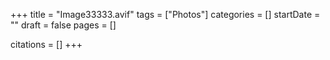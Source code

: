 +++
title = "Image33333.avif"
tags = ["Photos"]
categories = []
startDate = ""
draft = false
pages = []

citations = []
+++
